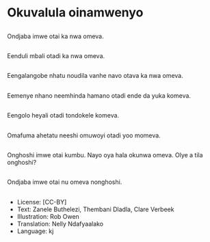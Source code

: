 # Okuvalula oinamwenyo

##
Ondjaba imwe otai ka nwa omeva.

##
Eenduli mbali otadi ka nwa omeva.

##
Eengalangobe nhatu noudila vanhe navo otava ka nwa omeva.

##
Eemenye nhano neemhinda hamano otadi ende da yuka komeva.

##
Eengolo heyali otadi tondokele komeva.

##
Omafuma ahetatu neeshi omuwoyi otadi yoo momeva.

##
Onghoshi imwe otai kumbu. Nayo oya hala okunwa omeva. Olye a tila onghoshi?

##
Ondjaba imwe otai nu omeva nonghoshi.

##
* License: [CC-BY]
* Text: Zanele Buthelezi, Thembani Dladla, Clare Verbeek
* Illustration: Rob Owen
* Translation: Nelly Ndafyaalako
* Language: kj

